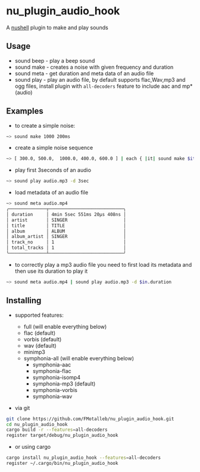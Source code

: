 # nu_plugin_audio_hook

A [nushell](https://www.nushell.sh/) plugin to make and play sounds

## Usage

* sound beep - play a beep sound
* sound make - creates a noise with given frequency and duration
* sound meta - get duration and meta data of an audio file
* sound play - play an audio file, by default supports flac,Wav,mp3 and ogg files, install plugin with `all-decoders` feature to include aac and mp* (audio)

## Examples

* to create a simple noise:

```bash
~> sound make 1000 200ms
```

* create a simple noise sequence

```bash
~> [ 300.0, 500.0,  1000.0, 400.0, 600.0 ] | each { |it| sound make $it 150ms }
```

* play first 3seconds of an audio

```bash
~> sound play audio.mp3 -d 3sec
```

* load metadata of an audio file

```bash
~> sound meta audio.mp4
╭──────────────┬────────────────────────────╮
│ duration     │ 4min 5sec 551ms 20µs 408ns │
│ artist       │ SINGER                     │
│ title        │ TITLE                      │
│ album        │ ALBUM                      │
│ album_artist │ SINGER                     │
│ track_no     │ 1                          │
│ total_tracks │ 1                          │
╰──────────────┴────────────────────────────╯
```

* to correctly play a mp3 audio file you need to first load its metadata and then use its duration to play it

```bash
~> sound meta audio.mp4 | sound play audio.mp3 -d $in.duration
```

## Installing

* supported features:
  * full (will enable everything below)
  * flac (default)
  * vorbis (default)
  * wav (default)
  * minimp3
  * symphonia-all (will enable everything below)
    * symphonia-aac
    * symphonia-flac
    * symphonia-isomp4
    * symphonia-mp3 (default)
    * symphonia-vorbis
    * symphonia-wav

* via git

```bash
git clone https://github.com/FMotalleb/nu_plugin_audio_hook.git
cd nu_plugin_audio_hook
cargo build -r --features=all-decoders
register target/debug/nu_plugin_audio_hook 
```

* or using cargo

```bash
cargo install nu_plugin_audio_hook --features=all-decoders
register ~/.cargo/bin/nu_plugin_audio_hook
```
